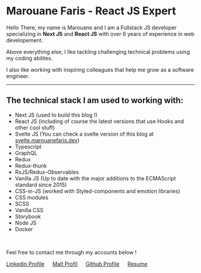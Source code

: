 # Marouane Faris - React JS Expert

Hello There, my name is Marouane and I am a Fullstack JS developer specializing in **Next JS** and **React JS** with over 6 years of experience in web developement.

Above everything else, I like tackling challenging technical problems using my coding abilites.

I also like working with inspiring colleagues that help me grow as a software engineer.

---

## The technical stack I am used to working with:

- Next JS (used to build this blog !)
- React JS (including of course the latest versions that use Hooks and other cool stuff)
- Svelte JS (You can check a svelte version of this blog at [svelte.marouanefaris.dev](https://svelte.marouanefaris.dev/))
- Typescript
- GraphQL
- Redux
- Redux-thunk
- RxJS/Redux-Observables
- Vanilla JS (Up to date with the major additions to the ECMAScript standard since 2015)
- CSS-in-JS (worked with Styled-components and emotion libraries)
- CSS modules
- SCSS
- Vanilla CSS
- Storybook
- Node JS
- Docker

&nbsp;

Feel free to contact me through my accounts below !

[Linkedin Profile](https://www.linkedin.com/in/marouane-faris-1514b970/) &emsp; [Malt Profil](https://www.malt.fr/profile/marouanefaris) &emsp; [Github Profile](https://github.com/FarisMarouane) &emsp;  [Resume](./Marouane_Faris_resume.pdf)
